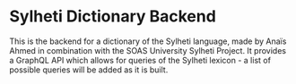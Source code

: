 # Sylheti Dictionary Backend

This is the backend for a dictionary of the Sylheti language, made by Anaïs Ahmed in combination with the SOAS University Sylheti Project. It provides a GraphQL API which allows for queries of the Sylheti lexicon - a list of possible queries will be added as it is built.